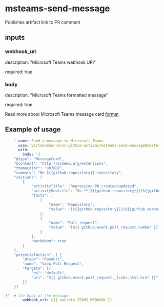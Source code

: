 # msteams-send-message

Publishes artifact link to PR comment

## inputs

### webhook_uri

description: "Microsoft Teams webhook URI"

required: true

### body

description: "Microsoft Teams formatted message"

required: true

Read more about Microsoft Teams message card [format](https://docs.microsoft.com/en-us/microsoftteams/platform/webhooks-and-connectors/how-to/connectors-using?tabs=cURL)

## Example of usage

```yaml
    - name: Send a message to Microsoft Teams
      uses: VirtoCommerce/vc-github-actions/msteams-send-message@master
      with:
        body: '{
    "@type": "MessageCard",
    "@context": "http://schema.org/extensions",
    "themeColor": "0076D7",
    "summary": "On ${{github.repository}} repository",
    "sections": [
        {
            "activityTitle": "Regression PR created/updated",
            "activitySubtitle": "On **[${{github.repository}}](${{github.server_url}}/${{github.repository}})** repository",
            "facts": [
                {
                    "name": "Repository",
                    "value": "[${{github.repository}}](${{github.server_url}}/${{github.repository}})"
                },
                {
                    "name": "Pull request",
                    "value": "[${{ github.event.pull_request.number }}](${{ github.event.pull_request._links.html.href }})"
                }
            ],
            "markdown": true
        }
    ],
    "potentialAction": [ {
        "@type": "OpenUri",
        "name": "View Pull Request",
        "targets": [{
            "os": "default",
            "uri": "${{ github.event.pull_request._links.html.href }}"
        }]
    }]

}'  # the body of the message
        webhook_uri: ${{ secrets.TEAMS_WEBHOOK }} 

```
